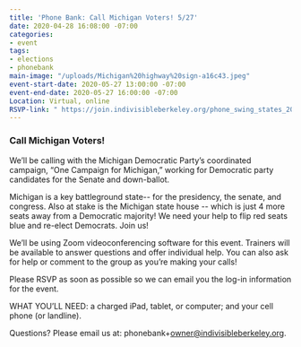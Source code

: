 ```yaml
---
title: 'Phone Bank: Call Michigan Voters! 5/27'
date: 2020-04-28 16:08:00 -07:00
categories:
- event
tags:
- elections
- phonebank
main-image: "/uploads/Michigan%20highway%20sign-a16c43.jpeg"
event-start-date: 2020-05-27 13:00:00 -07:00
event-end-date: 2020-05-27 16:00:00 -07:00
Location: Virtual, online
RSVP-link: " https://join.indivisibleberkeley.org/phone_swing_states_2020_05_27"
---
```


### Call Michigan Voters!

We’ll be calling with the Michigan Democratic Party’s coordinated campaign, “One Campaign for Michigan,” working for Democratic party candidates for the Senate and down-ballot.

Michigan is a key battleground state-- for the presidency, the senate, and congress. Also at stake is the Michigan state house -- which is just 4 more seats away from a Democratic majority! We need your help to flip red seats blue and re-elect Democrats. Join us!

We’ll be using Zoom videoconferencing software for this event. Trainers will be available to answer questions and offer individual help. You can also ask for help or comment to the group as you’re making your calls!  

Please RSVP as soon as possible so we can email you the log-in information for the event.

WHAT YOU’LL NEED: a charged iPad, tablet, or computer; and your cell phone (or landline).

Questions? Please email us at: phonebank\+owner@indivisibleberkeley.org.